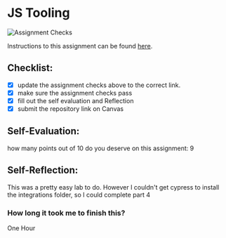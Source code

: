 JS Tooling
===================================
![Assignment Checks](https://github.com/IT3049C-Summer20/3-rock-paper-scissors-<GITHUB_USERNAME_HERE>/workflows/Assignment%20Checks/badge.svg)

Instructions to this assignment can be found [here](https://it3049c.github.io/docs/labs/tooling/).

## Checklist:
- [X] update the assignment checks above to the correct link.
- [X] make sure the assignment checks pass
- [X] fill out the self evaluation and Reflection
- [X] submit the repository link on Canvas

## Self-Evaluation: 
how many points out of 10 do you deserve on this assignment: 9

## Self-Reflection:
This was a pretty easy lab to do. However I couldn't get cypress to install the integrations folder,
so I could complete part 4

### How long it took me to finish this?
One Hour
